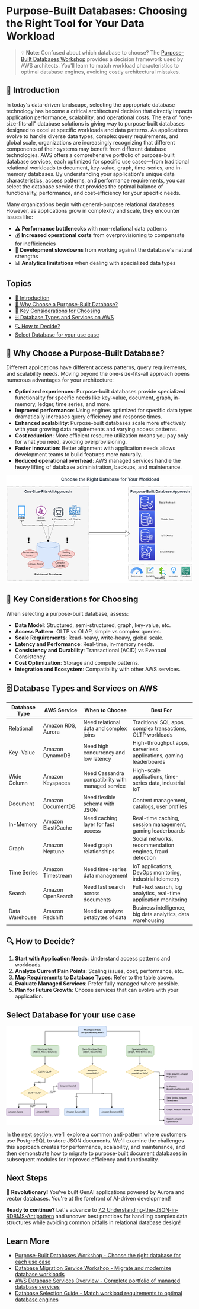# Purpose-Built Databases: Choosing the Right Tool for Your Data Workload

> 💡 **Note**: Confused about which database to choose? The [Purpose-Built Databases Workshop](https://aws.amazon.com/products/databases/learn/) provides a decision framework used by AWS architects. You\'ll learn to match workload characteristics to optimal database engines, avoiding costly architectural mistakes.

## 📌 Introduction

In today's data-driven landscape, selecting the appropriate database technology has become a critical architectural decision that directly impacts application performance, scalability, and operational costs. The era of "one-size-fits-all" database solutions is giving way to purpose-built databases designed to excel at specific workloads and data patterns. As applications evolve to handle diverse data types, complex query requirements, and global scale, organizations are increasingly recognizing that different components of their systems may benefit from different database technologies. AWS offers a comprehensive portfolio of purpose-built database services, each optimized for specific use cases—from traditional relational workloads to document, key-value, graph, time-series, and in-memory databases. By understanding your application's unique data characteristics, access patterns, and performance requirements, you can select the database service that provides the optimal balance of functionality, performance, and cost-efficiency for your specific needs.

Many organizations begin with general-purpose relational databases. However, as applications grow in complexity and scale, they encounter issues like:

- ⚠️ **Performance bottlenecks** with non-relational data patterns
- 💰 **Increased operational costs** from overprovisioning to compensate for inefficiencies
- 🐢 **Development slowdowns** from working against the database's natural strengths
- 📊 **Analytics limitations** when dealing with specialized data types

## Topics

- [📌 Introduction](#📌-introduction)
- [🎯 Why Choose a Purpose-Built Database?](#🎯-why-choose-a-purpose-built-database?)
- [🧩 Key Considerations for Choosing](#🧩-key-considerations-for-choosing)
- [🗄️ Database Types and Services on AWS](#🗄️-database-types-and-services-on-aws)
- [🔍 How to Decide?](#🔍-how-to-decide?)
- [Select Database for your use case](#select-database-for-your-use-case)

## 🎯 Why Choose a Purpose-Built Database?

Different applications have different access patterns, query requirements, and scalability needs. Moving beyond the one-size-fits-all approach opens numerous advantages for your architecture:

- **Optimized experiences**: Purpose-built databases provide specialized functionality for specific needs like key-value, document, graph, in-memory, ledger, time series, and more.
- **Improved performance**: Using engines optimized for specific data types dramatically increases query efficiency and response times.
- **Enhanced scalability**: Purpose-built databases scale more effectively with your growing data requirements and varying access patterns.
- **Cost reduction**: More efficient resource utilization means you pay only for what you need, avoiding overprovisioning.
- **Faster innovation**: Better alignment with application needs allows development teams to build features more naturally.
- **Reduced operational overhead**: AWS managed services handle the heavy lifting of database administration, backups, and maintenance.

![Database Types](../images/7.1-database-categories-erd.png)

## 🧩 Key Considerations for Choosing
When selecting a purpose-built database, assess:

- **Data Model**: Structured, semi-structured, graph, key-value, etc.
- **Access Pattern**: OLTP vs OLAP, simple vs complex queries.
- **Scale Requirements**: Read-heavy, write-heavy, global scale.
- **Latency and Performance**: Real-time, in-memory needs.
- **Consistency and Durability**: Transactional (ACID) vs Eventual Consistency.
- **Cost Optimization**: Storage and compute patterns.
- **Integration and Ecosystem**: Compatibility with other AWS services.

## 🗄️ Database Types and Services on AWS

| Database Type | AWS Service | When to Choose | Best For |
|--------------|-------------|----------------|-----------|
| Relational | Amazon RDS, Aurora | Need relational data and complex joins | Traditional SQL apps, complex transactions, OLTP workloads |
| Key-Value | Amazon DynamoDB | Need high concurrency and low latency | High-throughput apps, serverless applications, gaming leaderboards |
| Wide Column | Amazon Keyspaces | Need Cassandra compatibility with managed service | High-scale applications, time-series data, industrial IoT |
| Document | Amazon DocumentDB | Need flexible schema with JSON | Content management, catalogs, user profiles |
| In-Memory | Amazon ElastiCache | Need caching layer for fast access | Real-time caching, session management, gaming leaderboards |
| Graph | Amazon Neptune | Need graph relationships | Social networks, recommendation engines, fraud detection |
| Time Series | Amazon Timestream | Need time-series data management | IoT applications, DevOps monitoring, industrial telemetry |
| Search | Amazon OpenSearch | Need fast search across documents | Full-text search, log analytics, real-time application monitoring |
| Data Warehouse | Amazon Redshift | Need to analyze petabytes of data | Business intelligence, big data analytics, data warehousing |

## 🔍 How to Decide?

1. **Start with Application Needs**: Understand access patterns and workloads.
2. **Analyze Current Pain Points**: Scaling issues, cost, performance, etc.
3. **Map Requirements to Database Types**: Refer to the table above.
4. **Evaluate Managed Services**: Prefer fully managed where possible.
5. **Plan for Future Growth**: Choose services that can evolve with your application.

## Select Database for your use case

![Flowchart to select a right database for you](../images/7.1-database-selection-flowchart.png)

In the [next section](../7.2_Understanding-the-JSON-in-RDBMS-Antipattern/README.md), we'll explore a common anti-pattern where customers use PostgreSQL to store JSON documents. We'll examine the challenges this approach creates for performance, scalability, and maintenance, and then demonstrate how to migrate to purpose-built document databases in subsequent modules for improved efficiency and functionality.

## Next Steps

🎉 **Revolutionary!** You've built GenAI applications powered by Aurora and vector databases. You're at the forefront of AI-driven development!

**Ready to continue?** Let's advance to [7.2 Understanding-the-JSON-in-RDBMS-Antipattern](../7.2_Understanding-the-JSON-in-RDBMS-Antipattern) and uncover best practices for handling complex data structures while avoiding common pitfalls in relational database design!

## Learn More

- [Purpose-Built Databases Workshop - Choose the right database for each use case](https://aws.amazon.com/products/databases/learn/)
- [Database Migration Service Workshop - Migrate and modernize database workloads](https://catalog.workshops.aws/databasemigration/en-US)
- [AWS Database Services Overview - Complete portfolio of managed database services](https://aws.amazon.com/products/databases/)
- [Database Selection Guide - Match workload requirements to optimal database engines](https://docs.aws.amazon.com/decision-guides/latest/databases-on-aws-how-to-choose/databases-on-aws-how-to-choose.html)